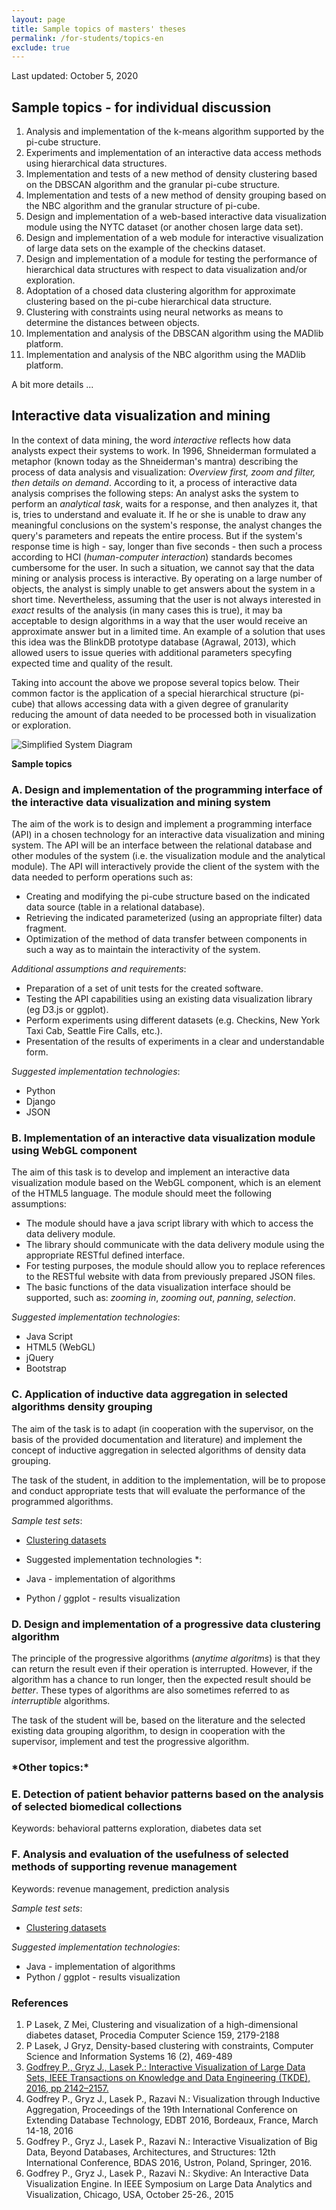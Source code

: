 ```yaml
---
layout: page
title: Sample topics of masters' theses
permalink: /for-students/topics-en
exclude: true
---
```


Last updated: October 5, 2020

## Sample topics - for individual discussion

 1. Analysis and implementation of the k-means algorithm supported by the pi-cube structure.
 2. Experiments and implementation of an interactive data access methods using hierarchical data structures.
 3. Implementation and tests of a new method of density clustering based on the DBSCAN algorithm and the granular pi-cube structure.
 4. Implementation and tests of a new method of density grouping based on the NBC algorithm and the granular structure of pi-cube.
 5. Design and implementation of a web-based interactive data visualization module using the NYTC dataset (or another chosen large data set).
 6. Design and implementation of a web module for interactive visualization of large data sets on the example of the checkins dataset.
 7. Design and implementation of a module for testing the performance of hierarchical data structures with respect to data visualization and/or exploration.
 8. Adoptation of a chosed data clustering algorithm for approximate clustering based on the pi-cube hierarchical data structure.
 9. Clustering with constraints using neural networks as means to determine the distances between objects.
10. Implementation and analysis of the DBSCAN algorithm using the MADlib platform.
11. Implementation and analysis of the NBC algorithm using the MADlib platform.
    
A bit more details ...

## Interactive data visualization and mining

In the context of data mining, the word *interactive* reflects how data analysts expect their systems to work. In 1996, Shneiderman formulated a metaphor (known today as the Shneiderman's mantra) describing the process of data analysis and visualization: *Overview first, zoom and filter, then details on demand*. According to it, a process of interactive data analysis comprises the following steps: An analyst asks the system to perform an *analytical task*, waits for a response, and then analyzes it, that is, tries to understand and evaluate it. If he or she is unable to draw any meaningful conclusions on the system's response, the analyst changes the query's parameters and repeats the entire process. But if the system's response time is high - say, longer than five seconds - then such a process according to HCI (*human-computer interaction*) standards becomes cumbersome for the user. In such a situation, we cannot say that the data mining or analysis process is interactive. By operating on a large number of objects, the analyst is simply unable to get answers about the system in a short time. Nevertheless, assuming that the user is not always interested in *exact* results of the analysis (in many cases this is true), it may ba acceptable to design algorithms in a way that the user would receive an approximate answer but in a limited time. An example of a solution that uses this idea was the BlinkDB prototype database (Agrawal, 2013), which allowed users to issue queries with additional parameters specyfing expected time and quality of the result.

Taking into account the above we propose several topics below. Their common factor is the application of a special hierarchical structure (pi-cube) that allows accessing data with a given degree of granularity reducing the amount of data needed to be processed both in visualization or exploration.

![Simplified System Diagram]({{site.url}}/files/interactive-diagram-en.png)

**Sample topics**

<h3>A. Design and implementation of the programming interface of the interactive data visualization and mining system </h3>

The aim of the work is to design and implement a programming interface (API) in a chosen technology for an interactive data visualization and mining system. The API will be an interface between the relational database and other modules of the system (i.e. the visualization module and the analytical module). The API will interactively provide the client of the system with the data needed to perform operations such as:

* Creating and modifying the pi-cube structure based on the indicated data source (table in a relational database).
* Retrieving the indicated parameterized (using an appropriate filter) data fragment.
* Optimization of the method of data transfer between components in such a way as to maintain the interactivity of the system.

*Additional assumptions and requirements*:

* Preparation of a set of unit tests for the created software.
* Testing the API capabilities using an existing data visualization library (eg D3.js or ggplot).
* Perform experiments using different datasets (e.g. Checkins, New York Taxi Cab, Seattle Fire Calls, etc.).
* Presentation of the results of experiments in a clear and understandable form.

*Suggested implementation technologies*:

* Python
* Django
* JSON

<h3>B. Implementation of an interactive data visualization module using WebGL component</h3>
     
The aim of this task is to develop and implement an interactive data visualization module based on the WebGL component, which is an element of the HTML5 language. The module should meet the following assumptions:

* The module should have a java script library with which to access the data delivery module.
* The library should communicate with the data delivery module using the appropriate RESTful defined interface.
* For testing purposes, the module should allow you to replace references to the RESTful website with data from previously prepared JSON files.
* The basic functions of the data visualization interface should be supported, such as: *zooming in*, *zooming out*, *panning*, *selection*.

*Suggested implementation technologies*:

* Java Script
* HTML5 (WebGL)
* jQuery
* Bootstrap

<h3> C. Application of inductive data aggregation in selected algorithms density grouping </h3>

The aim of the task is to adapt (in cooperation with the supervisor, on the basis of the provided documentation and literature) and implement the concept of inductive aggregation in selected algorithms of density data grouping.

The task of the student, in addition to the implementation, will be to propose and conduct appropriate tests that will evaluate the performance of the programmed algorithms.

*Sample test sets*:

* [Clustering datasets](https://cs.joensuu.fi/sipu/datasets/)

* Suggested implementation technologies *:
* Java - implementation of algorithms
* Python / ggplot - results visualization

<h3>D. Design and implementation of a progressive data clustering algorithm </h3>

The principle of the progressive algorithms (*anytime algoritms*) is that they can return the result even if their operation is interrupted. However, if the algorithm has a chance to run longer, then the expected result should be *better*. These types of algorithms are also sometimes referred to as *interruptible* algorithms.

The task of the student will be, based on the literature and the selected existing data grouping algorithm, to design in cooperation with the supervisor, implement and test the progressive algorithm.

<h3>*Other topics:*</h3>

<h3>E. Detection of patient behavior patterns based on the analysis of selected biomedical collections</h3>

Keywords: behavioral patterns exploration, diabetes data set

<h3>F. Analysis and evaluation of the usefulness of selected methods of supporting revenue management</h3>

Keywords: revenue management, prediction analysis

*Sample test sets*:

* [Clustering datasets](https://cs.joensuu.fi/sipu/datasets/)

*Suggested implementation technologies*:

* Java - implementation of algorithms
* Python / ggplot - results visualization

### References

1. P Lasek, Z Mei, Clustering and visualization of a high-dimensional diabetes dataset, Procedia Computer Science 159, 2179-2188
2. P Lasek, J Gryz, Density-based clustering with constraints, Computer Science and Information Systems 16 (2), 469-489
3. [Godfrey P., Gryz J., Lasek P.: Interactive Visualization of Large Data Sets, IEEE Transactions on Knowledge and Data Engineering (TKDE), 2016, pp 2142–2157.](http://ieeexplore.ieee.org/xpl/topAccessedArticles.jsp?punumber=69&topArticlesDate=July+2016)
4. Godfrey P., Gryz J., Lasek P., Razavi N.: Visualization through Inductive Aggregation, Proceedings of the 19th International Conference on Extending Database Technology, EDBT 2016, Bordeaux, France, March 14-18, 2016
5. Godfrey P., Gryz J., Lasek P., Razavi N.: Interactive Visualization of Big Data, Beyond Databases, Architectures, and Structures: 12th International Conference, BDAS 2016, Ustron, Poland, Springer, 2016.
6. Godfrey P., Gryz J., Lasek P., Razavi N.: Skydive: An Interactive Data Visualization Engine.  In IEEE Symposium on Large Data Analytics and Visualization, Chicago, USA, October 25-26., 2015